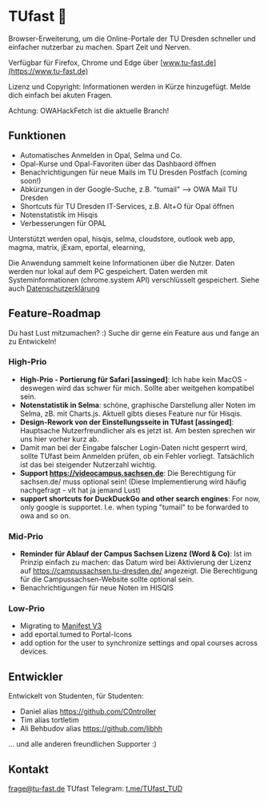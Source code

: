 # TUfast 🚀
Browser-Erweiterung, um die Online-Portale der TU Dresden schneller und einfacher nutzerbar zu machen.
Spart Zeit und Nerven.

Verfügbar für Firefox, Chrome und Edge über [www.tu-fast.de](https://www.tu-fast.de)

Lizenz und Copyright: Informationen werden in Kürze hinzugefügt. Melde dich einfach bei akuten Fragen.

Achtung: OWAHackFetch ist die aktuelle Branch!

## Funktionen
 - Automatisches Anmelden in Opal, Selma und Co.
 - Opal-Kurse und Opal-Favoriten über das Dashbaord öffnen
 - Benachrichtigungen für neue Mails im TU Dresden Postfach (coming soon!)
 - Abkürzungen in der Google-Suche, z.B. "tumail" --> OWA Mail TU Dresden
 - Shortcuts für TU Dresden IT-Services, z.B. Alt+O für Opal öffnen
 - Notenstatistik im Hisqis
 - Verbesserungen für OPAL
 
Unterstützt werden opal, hisqis, selma, cloudstore, outlook web app, magma, matrix, jExam, eportal, elearning,

Die Anwendung sammelt keine Informationen über die Nutzer. Daten werden nur lokal auf dem PC gespeichert. 
Daten werden mit Systeminformationen (chrome.system API) verschlüsselt gespeichert. 
Siehe auch [Datenschutzerklärung](https://docs.google.com/document/d/1m3LCzlRMlEUR_TbMgP7Ha7MA7jN9mJ6gfyRhCRfUxuM/edit?usp=sharing)

## Feature-Roadmap
Du hast Lust mitzumachen? :) Suche dir gerne ein Feature aus und fange an zu Entwickeln!

### High-Prio
- **High-Prio - Portierung für Safari [assinged]**: Ich habe kein MacOS - deswegen wird das schwer für mich. Sollte aber weitgehen kompatibel sein.
- **Notenstatistik in Selma**: schöne, graphische Darstellung aller Noten im Selma, zB. mit Charts.js. Aktuell gibts dieses Feature nur für Hisqis.
- **Design-Rework von der Einstellungsseite in TUfast [assinged]**: Hauptsache Nutzerfreundlicher als es jetzt ist. Am besten sprechen wir uns hier vorher kurz ab.
- Damit man bei der Eingabe falscher Login-Daten nicht gesperrt wird, sollte TUfast beim Anmelden prüfen, ob ein Fehler vorliegt. Tatsächlich ist das bei steigender Nutzerzahl wichtig. 
- **Support https://videocampus.sachsen.de**: Die Berechtigung für sachsen.de/ muss optional sein! (Diese Implementierung wird häufig nachgefragt - vlt hat ja jemand Lust)
- **support shortcuts for DuckDuckGo and other search engines**: For now, only google is supportet. I.e. when typing "tumail" to be forwarded to owa and so on.

### Mid-Prio
- **Reminder für Ablauf der Campus Sachsen Lizenz (Word & Co)**: Ist im Prinzip einfach zu machen: das Datum wird bei Aktivierung der Lizenz auf https://campussachsen.tu-dresden.de/ angezeigt. Die Berechtigung für die Campussachsen-Website sollte optional sein.
- Benachrichtigungen für neue Noten im HISQIS

### Low-Prio
- Migrating to [Manifest V3](https://developer.chrome.com/docs/extensions/mv3/intro/)
- add eportal.tumed to Portal-Icons
- add option for the user to synchronize settings and opal courses across devices.

## Entwickler
Entwickelt von Studenten, für Studenten:

- Daniel alias https://github.com/C0ntroller
- Tim alias tortletim
- Ali Behbudov alias https://github.com/libhh


... und alle anderen freundlichen Supporter :)

## Kontakt
frage@tu-fast.de
TUfast Telegram: [t.me/TUfast_TUD](https://t.me/TUfast_TUD)

